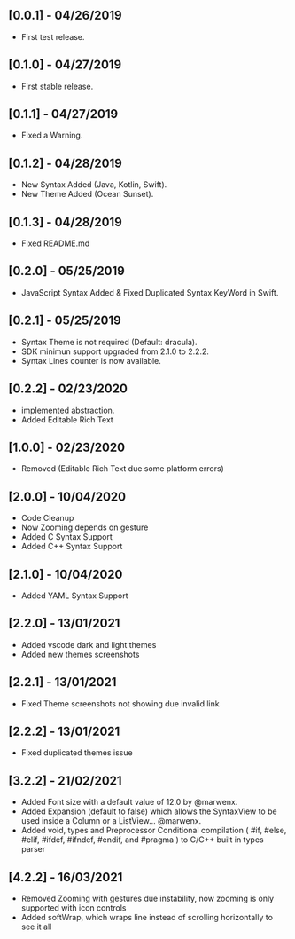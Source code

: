 ## [0.0.1] - 04/26/2019

* First test release.

## [0.1.0] - 04/27/2019

* First stable release.

## [0.1.1] - 04/27/2019

* Fixed a Warning.

## [0.1.2] - 04/28/2019

* New Syntax Added (Java, Kotlin, Swift).
* New Theme Added (Ocean Sunset).

## [0.1.3] - 04/28/2019

* Fixed README.md


## [0.2.0] - 05/25/2019

* JavaScript Syntax Added & Fixed Duplicated Syntax KeyWord in Swift.

## [0.2.1] - 05/25/2019

* Syntax Theme is not required (Default: dracula).
* SDK minimun support upgraded from 2.1.0 to 2.2.2.
* Syntax Lines counter is now available. 

## [0.2.2] - 02/23/2020

* implemented abstraction.
* Added Editable Rich Text

## [1.0.0] - 02/23/2020

* Removed (Editable Rich Text due some platform errors)

## [2.0.0] - 10/04/2020

* Code Cleanup
* Now Zooming depends on gesture
* Added C Syntax Support
* Added C++ Syntax Support

## [2.1.0] - 10/04/2020

* Added YAML Syntax Support


## [2.2.0] - 13/01/2021

* Added vscode dark and light themes
* Added new themes screenshots

## [2.2.1] - 13/01/2021

* Fixed Theme screenshots not showing due invalid link

## [2.2.2] - 13/01/2021

* Fixed duplicated themes issue

## [3.2.2] - 21/02/2021

* Added Font size with a default value of 12.0 by @marwenx.
* Added Expansion (default to false) which allows the SyntaxView to be used inside a Column or a ListView... @marwenx.
* Added void, <cstdint> types and Preprocessor Conditional compilation ( #if, #else, #elif, #ifdef, #ifndef, #endif, and #pragma ) to C/C++ built in types parser

## [4.2.2] - 16/03/2021

* Removed Zooming with gestures due instability, now zooming is only supported with icon controls
* Added softWrap, which wraps line instead of scrolling horizontally to see it all